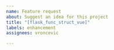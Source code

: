 ```yaml
---
name: Feature request
about: Suggest an idea for this project
title: "[flask_func_struct_vue]"
labels: enhancement
assignees: vroncevic

---
```




